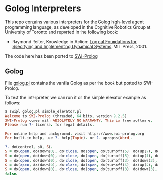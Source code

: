 # Golog Interpreters

This repo contains various interpreters for the Golog high-level agent programming language, as developed in the Cognitive Robotics Group at University of Toronto and reported in the following book:


* Raymond Reiter, Knowledge in Action: [Logical Foundations for Specifying and Implementing Dynamical Systems](https://direct.mit.edu/books/monograph/2080/Knowledge-in-ActionLogical-Foundations-for). MIT Press, 2001.

The code here has been ported to [SWI-Prolog](https://www.swi-prolog.org/).

## Golog

File [golog.pl](golog.pl) contains the vanilla Golog as per the book but ported to SWI-Prolog.

To test the interpreter, we can run it on the simple elevator example as follows:

```prolog
$ swipl golog.pl simple_elevator.pl
Welcome to SWI-Prolog (threaded, 64 bits, version 9.2.5)
SWI-Prolog comes with ABSOLUTELY NO WARRANTY. This is free software.
Please run ?- license. for legal details.

For online help and background, visit https://www.swi-prolog.org
For built-in help, use ?- help(Topic). or ?- apropos(Word).

?- do(control, s0, S).
S = do(open, do(down(0), do(close, do(open, do(turnoff(5), do(up(5), do(close, do(open, do(turnoff(...), do(..., ...)))))))))) [write]
S = do(open, do(down(0), do(close, do(open, do(turnoff(5), do(up(5), do(close, do(open, do(turnoff(3), do(down(3), s0)))))))))) ;
S = do(open, do(down(0), do(close, do(open, do(turnoff(3), do(down(3), do(close, do(open, do(turnoff(5), do(up(5), s0)))))))))) ;
S = do(open, do(down(0), do(close, do(open, do(turnoff(5), do(up(5), do(close, do(open, do(turnoff(3), do(down(3), s0)))))))))) ;
S = do(open, do(down(0), do(close, do(open, do(turnoff(3), do(down(3), do(close, do(open, do(turnoff(5), do(up(5), s0)))))))))) ;
false.
```